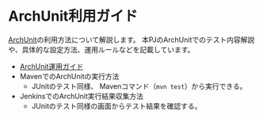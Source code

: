 # ArchUnit利用ガイド

[ArchUnit](https://www.archunit.org/)の利用方法について解説します。
本PJのArchUnitでのテスト内容解説や、具体的な設定方法、運用ルールなどを記載しています。

- [ArchUnit運用ガイド](./Ops-Rule.md)
- MavenでのArchUnitの実行方法
  - JUnitのテスト同様、 Mavenコマンド（`mvn test`）から実行できる。
- JenkinsでのArchUnit実行結果収集方法
  - JUnitのテスト同様の画面からテスト結果を確認する。


